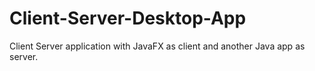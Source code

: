 # Client-Server-Desktop-App
Client Server application with JavaFX as client and another Java app as server.


